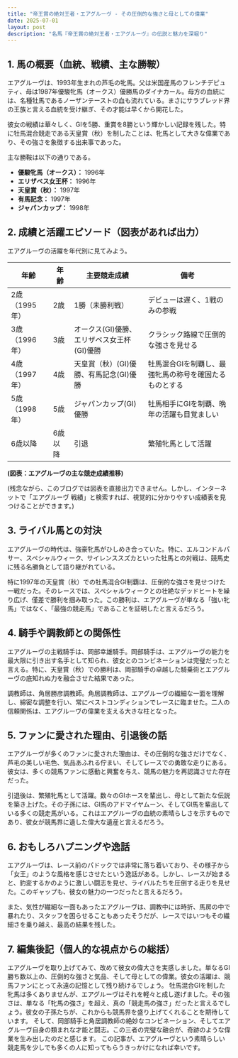 ```yaml
---
title: "帝王賞の絶対王者・エアグルーヴ - その圧倒的な強さと母としての偉業"
date: 2025-07-01
layout: post
description: "名馬『帝王賞の絶対王者・エアグルーヴ』の伝説と魅力を深堀り"
---
```


## 1. 馬の概要（血統、戦績、主な勝鞍）

エアグルーヴは、1993年生まれの芦毛の牝馬。父は米国産馬のフレンチデピュティ、母は1987年優駿牝馬（オークス）優勝馬のダイナカール。母方の血統には、名種牡馬であるノーザンテーストの血も流れている。まさにサラブレッド界の王族と言える血統を受け継ぎ、その才能は早くから開花した。

彼女の戦績は華々しく、GIを5勝、重賞を8勝という輝かしい記録を残した。特に牡馬混合競走である天皇賞（秋）を制したことは、牝馬として大きな偉業であり、その強さを象徴する出来事であった。

主な勝鞍は以下の通りである。

* **優駿牝馬（オークス）：** 1996年
* **エリザベス女王杯：** 1996年
* **天皇賞（秋）：** 1997年
* **有馬記念：** 1997年
* **ジャパンカップ：** 1998年


## 2. 成績と活躍エピソード（図表があれば出力）


エアグルーヴの活躍を年代別に見てみよう。

| 年齢 | 年齢 | 主要競走成績 | 備考 |
|---|---|---|---|
| 2歳（1995年） | 2歳 | 1勝（未勝利戦） |  デビューは遅く、1戦のみの参戦 |
| 3歳（1996年） | 3歳 | オークス(GI)優勝、エリザベス女王杯(GI)優勝 |  クラシック路線で圧倒的な強さを見せる |
| 4歳（1997年） | 4歳 | 天皇賞（秋）(GI)優勝、有馬記念(GI)優勝 |  牡馬混合GIを制覇し、最強牝馬の称号を確固たるものとする |
| 5歳（1998年） | 5歳 | ジャパンカップ(GI)優勝 |  牡馬相手にGIを制覇、晩年の活躍も目覚ましい |
| 6歳以降 | 6歳以降 |  引退 |  繁殖牝馬として活躍 |


**(図表：エアグルーヴの主な競走成績推移)**

(残念ながら、このブログでは図表を直接出力できません。しかし、インターネットで「エアグルーヴ 戦績」と検索すれば、視覚的に分かりやすい成績表を見つけることができます。)


## 3. ライバル馬との対決

エアグルーヴの時代は、強豪牝馬がひしめき合っていた。特に、エルコンドルパサー、スペシャルウィーク、サイレンススズカといった牡馬との対戦は、競馬史に残る名勝負として語り継がれている。

特に1997年の天皇賞（秋）での牡馬混合GI制覇は、圧倒的な強さを見せつけた一戦だった。そのレースでは、スペシャルウィークとの壮絶なデッドヒートを繰り広げ、僅差で勝利を掴み取った。この勝利は、エアグルーヴが単なる「強い牝馬」ではなく、「最強の競走馬」であることを証明したと言えるだろう。


## 4. 騎手や調教師との関係性

エアグルーヴの主戦騎手は、岡部幸雄騎手。岡部騎手は、エアグルーヴの能力を最大限に引き出す名手として知られ、彼女とのコンビネーションは完璧だったと言える。特に、天皇賞（秋）での勝利は、岡部騎手の卓越した騎乗術とエアグルーヴの底知れぬ力を融合させた結果であった。

調教師は、角居勝彦調教師。角居調教師は、エアグルーヴの繊細な一面を理解し、綿密な調整を行い、常にベストコンディションでレースに臨ませた。二人の信頼関係は、エアグルーヴの偉業を支える大きな柱となった。


## 5. ファンに愛された理由、引退後の話

エアグルーヴが多くのファンに愛された理由は、その圧倒的な強さだけでなく、芦毛の美しい毛色、気品あふれる佇まい、そしてレースでの勇敢な走りにある。彼女は、多くの競馬ファンに感動と興奮を与え、競馬の魅力を再認識させた存在だった。

引退後は、繁殖牝馬として活躍。数々のGIホースを輩出し、母として新たな伝説を築き上げた。その子孫には、GI馬のアドマイヤムーン、そしてGI馬を輩出している多くの競走馬がいる。これはエアグルーヴの血統の素晴らしさを示すものであり、彼女が競馬界に遺した偉大な遺産と言えるだろう。


## 6. おもしろハプニングや逸話

エアグルーヴは、レース前のパドックでは非常に落ち着いており、その様子から「女王」のような風格を感じさせたという逸話がある。しかし、レースが始まると、豹変するかのように激しい闘志を見せ、ライバルたちを圧倒する走りを見せた。このギャップも、彼女の魅力の一つだったと言えるだろう。

また、気性が繊細な一面もあったエアグルーヴは、調教中には時折、馬房の中で暴れたり、スタッフを困らせることもあったそうだが、レースではいつもその繊細さを乗り越え、最高の結果を残した。


## 7. 編集後記（個人的な視点からの総括）

エアグルーヴを取り上げてみて、改めて彼女の偉大さを実感しました。単なるGI勝ち数以上の、圧倒的な強さと気品、そして母としての偉業。彼女の活躍は、競馬ファンにとって永遠の記憶として残り続けるでしょう。  牡馬混合GIを制した牝馬は多くありませんが、エアグルーヴはそれを軽々と成し遂げました。その強さは、単なる「牝馬の強さ」を超え、真の「競走馬の強さ」だったと言えるでしょう。彼女の子孫たちが、これからも競馬界を盛り上げてくれることを期待しています。  そして、岡部騎手と角居調教師の絶妙なコンビネーション、そしてエアグルーヴ自身の類まれな才能と闘志。この三者の完璧な融合が、奇跡のような偉業を生み出したのだと感じます。  この記事が、エアグルーヴという素晴らしい競走馬を少しでも多くの人に知ってもらうきっかけになれば幸いです。
